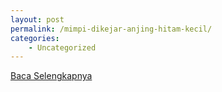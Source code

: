 ```yaml
---
layout: post
permalink: /mimpi-dikejar-anjing-hitam-kecil/
categories:
    - Uncategorized
---
```


[Baca Selengkapnya](/01)